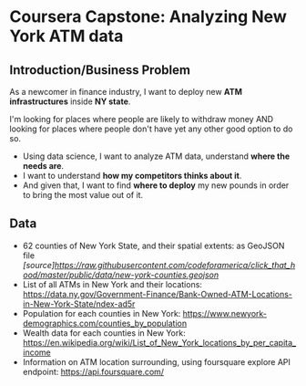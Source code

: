 # Coursera Capstone: Analyzing New York ATM data

## Introduction/Business Problem
As a newcomer in finance industry, I want to deploy new **ATM infrastructures** inside **NY state**.

I'm looking for places where people are likely to withdraw money AND looking for places where people don't have yet any other good option to do so. 

- Using data science, I want to analyze ATM data, understand **where the needs are**. 
- I  want to understand **how my competitors thinks about it**. 
- And given that, I want to find **where to deploy** my new pounds in order to bring the most value out of it.

## Data

- 62 counties of New York State, and their spatial extents: as GeoJSON file *[source]https://raw.githubusercontent.com/codeforamerica/click_that_hood/master/public/data/new-york-counties.geojson*
- List of all ATMs in New York and their locations: https://data.ny.gov/Government-Finance/Bank-Owned-ATM-Locations-in-New-York-State/ndex-ad5r
- Population for each counties in New York: https://www.newyork-demographics.com/counties_by_population
- Wealth data for each counties in New York: https://en.wikipedia.org/wiki/List_of_New_York_locations_by_per_capita_income
- Information on ATM location surrounding, using foursquare explore API endpoint: https://api.foursquare.com/
